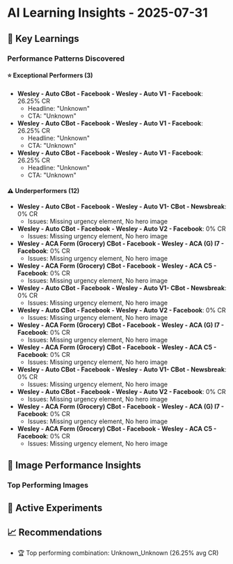 # AI Learning Insights - 2025-07-31

## 🧠 Key Learnings

### Performance Patterns Discovered

#### ⭐ Exceptional Performers (3)
- **Wesley - Auto CBot - Facebook - Wesley - Auto V1 - Facebook**: 26.25% CR
  - Headline: "Unknown"
  - CTA: "Unknown"
- **Wesley - Auto CBot - Facebook - Wesley - Auto V1 - Facebook**: 26.25% CR
  - Headline: "Unknown"
  - CTA: "Unknown"
- **Wesley - Auto CBot - Facebook - Wesley - Auto V1 - Facebook**: 26.25% CR
  - Headline: "Unknown"
  - CTA: "Unknown"

#### ⚠️ Underperformers (12)
- **Wesley - Auto CBot - Facebook - Wesley - Auto V1- CBot - Newsbreak**: 0% CR
  - Issues: Missing urgency element, No hero image
- **Wesley - Auto CBot - Facebook - Wesley - Auto V2 - Facebook**: 0% CR
  - Issues: Missing urgency element, No hero image
- **Wesley - ACA Form (Grocery) CBot - Facebook - Wesley - ACA (G) I7 - Facebook**: 0% CR
  - Issues: Missing urgency element, No hero image
- **Wesley - ACA Form (Grocery) CBot - Facebook - Wesley - ACA C5 - Facebook**: 0% CR
  - Issues: Missing urgency element, No hero image
- **Wesley - Auto CBot - Facebook - Wesley - Auto V1- CBot - Newsbreak**: 0% CR
  - Issues: Missing urgency element, No hero image
- **Wesley - Auto CBot - Facebook - Wesley - Auto V2 - Facebook**: 0% CR
  - Issues: Missing urgency element, No hero image
- **Wesley - ACA Form (Grocery) CBot - Facebook - Wesley - ACA (G) I7 - Facebook**: 0% CR
  - Issues: Missing urgency element, No hero image
- **Wesley - ACA Form (Grocery) CBot - Facebook - Wesley - ACA C5 - Facebook**: 0% CR
  - Issues: Missing urgency element, No hero image
- **Wesley - Auto CBot - Facebook - Wesley - Auto V1- CBot - Newsbreak**: 0% CR
  - Issues: Missing urgency element, No hero image
- **Wesley - Auto CBot - Facebook - Wesley - Auto V2 - Facebook**: 0% CR
  - Issues: Missing urgency element, No hero image
- **Wesley - ACA Form (Grocery) CBot - Facebook - Wesley - ACA (G) I7 - Facebook**: 0% CR
  - Issues: Missing urgency element, No hero image
- **Wesley - ACA Form (Grocery) CBot - Facebook - Wesley - ACA C5 - Facebook**: 0% CR
  - Issues: Missing urgency element, No hero image

## 📸 Image Performance Insights

### Top Performing Images

## 🔬 Active Experiments


## 📈 Recommendations

- 🏆 Top performing combination: Unknown_Unknown (26.25% avg CR)

